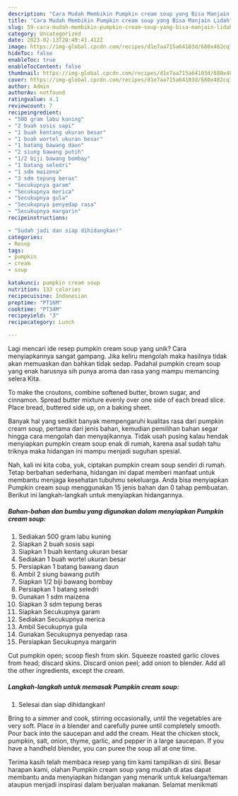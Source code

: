 ```yaml
---
description: "Cara Mudah Membikin Pumpkin cream soup yang Bisa Manjain Lidah"
title: "Cara Mudah Membikin Pumpkin cream soup yang Bisa Manjain Lidah"
slug: 59-cara-mudah-membikin-pumpkin-cream-soup-yang-bisa-manjain-lidah
category: Uncategorized
date: 2023-02-13T20:49:41.412Z
image: https://img-global.cpcdn.com/recipes/d1e7aa715a64103d/680x482cq70/pumpkin-cream-soup-foto-resep-utama.jpg
hideToc: false
enableToc: true
enableTocContent: false
thumbnail: https://img-global.cpcdn.com/recipes/d1e7aa715a64103d/680x482cq70/pumpkin-cream-soup-foto-resep-utama.jpg
cover: https://img-global.cpcdn.com/recipes/d1e7aa715a64103d/680x482cq70/pumpkin-cream-soup-foto-resep-utama.jpg
author: Admin
authorAv: notfound
ratingvalue: 4.1
reviewcount: 7
recipeingredient:
- "500 gram labu kuning"
- "2 buah sosis sapi"
- "1 buah kentang ukuran besar"
- "1 buah wortel ukuran besar"
- "1 batang bawang daun"
- "2 siung bawang putih"
- "1/2 biji bawang bombay"
- "1 batang seledri"
- "1 sdm maizena"
- "3 sdm tepung beras"
- "Secukupnya garam"
- "Secukupnya merica"
- "Secukupnya gula"
- "Secukupnya penyedap rasa"
- "Secukupnya margarin"
recipeinstructions:

- "Sudah jadi dan siap dihidangkan!"
categories:
- Resep
tags:
- pumpkin
- cream
- soup

katakunci: pumpkin cream soup 
nutrition: 133 calories
recipecuisine: Indonesian
preptime: "PT16M"
cooktime: "PT34M"
recipeyield: "3"
recipecategory: Lunch

---
```





Lagi mencari ide resep pumpkin cream soup yang unik? Cara menyiapkannya sangat gampang. Jika keliru mengolah maka hasilnya tidak akan memuaskan dan bahkan tidak sedap. Padahal pumpkin cream soup yang enak harusnya sih punya aroma dan rasa yang mampu memancing selera Kita.





To make the croutons, combine softened butter, brown sugar, and cinnamon. Spread butter mixture evenly over one side of each bread slice. Place bread, buttered side up, on a baking sheet.

Banyak hal yang sedikit banyak mempengaruhi kualitas rasa dari pumpkin cream soup, pertama dari jenis bahan, kemudian pemilihan bahan segar hingga cara mengolah dan menyajikannya. Tidak usah pusing kalau hendak menyiapkan pumpkin cream soup enak di rumah, karena asal sudah tahu triknya maka hidangan ini mampu menjadi suguhan spesial.






Nah, kali ini kita coba, yuk, ciptakan pumpkin cream soup sendiri di rumah. Tetap berbahan sederhana, hidangan ini dapat memberi manfaat untuk membantu menjaga kesehatan tubuhmu sekeluarga. Anda bisa menyiapkan Pumpkin cream soup menggunakan 15 jenis bahan dan 0 tahap pembuatan. Berikut ini langkah-langkah untuk menyiapkan hidangannya.

<!--inarticleads1-->

##### Bahan-bahan dan bumbu yang digunakan dalam menyiapkan Pumpkin cream soup:

1. Sediakan 500 gram labu kuning
1. Siapkan 2 buah sosis sapi
1. Siapkan 1 buah kentang ukuran besar
1. Sediakan 1 buah wortel ukuran besar
1. Persiapkan 1 batang bawang daun
1. Ambil 2 siung bawang putih
1. Siapkan 1/2 biji bawang bombay
1. Persiapkan 1 batang seledri
1. Gunakan 1 sdm maizena
1. Siapkan 3 sdm tepung beras
1. Siapkan Secukupnya garam
1. Sediakan Secukupnya merica
1. Ambil Secukupnya gula
1. Gunakan Secukupnya penyedap rasa
1. Persiapkan Secukupnya margarin


Cut pumpkin open; scoop flesh from skin. Squeeze roasted garlic cloves from head; discard skins. Discard onion peel; add onion to blender. Add all the other ingredients, except the cream. 

<!--inarticleads2-->

##### Langkah-langkah untuk memasak Pumpkin cream soup:


1. Selesai dan siap dihidangkan!

Bring to a simmer and cook, stirring occasionally, until the vegetables are very soft. Place in a blender and carefully puree until completely smooth. Pour back into the saucepan and add the cream. Heat the chicken stock, pumpkin, salt, onion, thyme, garlic, and pepper in a large saucepan. If you have a handheld blender, you can puree the soup all at one time. 

Terima kasih telah membaca resep yang tim kami tampilkan di sini. Besar harapan kami, olahan Pumpkin cream soup yang mudah di atas dapat membantu anda menyiapkan hidangan yang menarik untuk keluarga/teman ataupun menjadi inspirasi dalam berjualan makanan. Selamat menikmati
